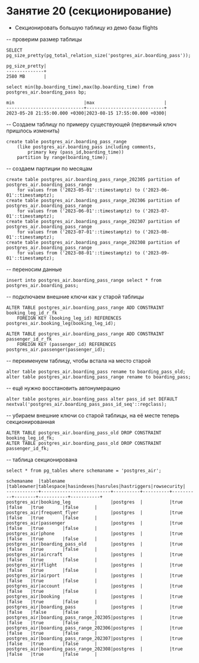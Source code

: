 # Занятие 20 (секционирование)

* Секционировать большую таблицу из демо базы flights

-- проверим размер таблицы

	SELECT pg_size_pretty(pg_total_relation_size('postgres_air.boarding_pass'));
	
	pg_size_pretty|
	--------------+
	2580 MB       |

	select min(bp.boarding_time),max(bp.boarding_time) from postgres_air.boarding_pass bp;
	
	min                          |max                          |
	-----------------------------+-----------------------------+
	2023-05-28 21:55:00.000 +0300|2023-08-15 17:55:00.000 +0300|

-- Создаем таблицу по примеру существующей (первичный ключ пришлось изменить)

	create table postgres_air.boarding_pass_range 
		(like postgres_air.boarding_pass including comments,
			primary key (pass_id,boarding_time))
		partition by range(boarding_time);

-- создаем партиции по месяцам

	create table postgres_air.boarding_pass_range_202305 partition of postgres_air.boarding_pass_range
		for values from ('2023-05-01'::timestamptz) to ('2023-06-01'::timestamptz);
	create table postgres_air.boarding_pass_range_202306 partition of postgres_air.boarding_pass_range
		for values from ('2023-06-01'::timestamptz) to ('2023-07-01'::timestamptz);
	create table postgres_air.boarding_pass_range_202307 partition of postgres_air.boarding_pass_range
		for values from ('2023-07-01'::timestamptz) to ('2023-08-01'::timestamptz);
	create table postgres_air.boarding_pass_range_202308 partition of postgres_air.boarding_pass_range
		for values from ('2023-08-01'::timestamptz) to ('2023-09-01'::timestamptz);

-- переносим данные

	insert into postgres_air.boarding_pass_range select * from postgres_air.boarding_pass;

-- подключаем внешние ключи как у старой таблицы

	ALTER TABLE postgres_air.boarding_pass_range ADD CONSTRAINT booking_leg_id_r_fk 
		FOREIGN KEY (booking_leg_id) REFERENCES postgres_air.booking_leg(booking_leg_id);

	ALTER TABLE postgres_air.boarding_pass_range ADD CONSTRAINT passenger_id_r_fk 
		FOREIGN KEY (passenger_id) REFERENCES postgres_air.passenger(passenger_id);

-- переименуем таблицу, чтобы встала на место старой

	alter table postgres_air.boarding_pass rename to boarding_pass_old;
	alter table postgres_air.boarding_pass_range rename to boarding_pass;

-- ещё нужно восстановить автонумерацию

	alter table postgres_air.boarding_pass alter pass_id set DEFAULT nextval('postgres_air.boarding_pass_pass_id_seq'::regclass);

-- убираем внешние ключи со старой таблицы, на её месте теперь секционированная

	ALTER TABLE postgres_air.boarding_pass_old DROP CONSTRAINT booking_leg_id_fk;
	ALTER TABLE postgres_air.boarding_pass_old DROP CONSTRAINT passenger_id_fk;

-- таблица секционирована

	select * from pg_tables where schemaname = 'postgres_air';
	
	schemaname  |tablename                 |tableowner|tablespace|hasindexes|hasrules|hastriggers|rowsecurity|
	------------+--------------------------+----------+----------+----------+--------+-----------+-----------+
	postgres_air|booking_leg               |postgres  |          |true      |false   |true       |false      |
	postgres_air|frequent_flyer            |postgres  |          |true      |false   |true       |false      |
	postgres_air|passenger                 |postgres  |          |true      |false   |true       |false      |
	postgres_air|phone                     |postgres  |          |true      |false   |true       |false      |
	postgres_air|boarding_pass_old         |postgres  |          |true      |false   |true       |false      |
	postgres_air|aircraft                  |postgres  |          |true      |false   |true       |false      |
	postgres_air|flight                    |postgres  |          |true      |false   |true       |false      |
	postgres_air|airport                   |postgres  |          |true      |false   |true       |false      |
	postgres_air|account                   |postgres  |          |true      |false   |true       |false      |
	postgres_air|booking                   |postgres  |          |true      |false   |true       |false      |
	postgres_air|boarding_pass             |postgres  |          |true      |false   |false      |false      |
	postgres_air|boarding_pass_range_202305|postgres  |          |true      |false   |true       |false      |
	postgres_air|boarding_pass_range_202306|postgres  |          |true      |false   |true       |false      |
	postgres_air|boarding_pass_range_202307|postgres  |          |true      |false   |true       |false      |
	postgres_air|boarding_pass_range_202308|postgres  |          |true      |false   |true       |false      |
